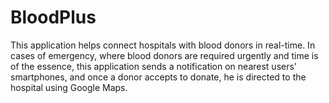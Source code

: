 # BloodPlus
This application helps connect hospitals with blood donors in real-time. In cases of emergency, where blood donors are required urgently and time is of the essence, this application sends a notification on nearest users' smartphones, and once a donor accepts to donate, he is directed to the hospital using Google Maps.
